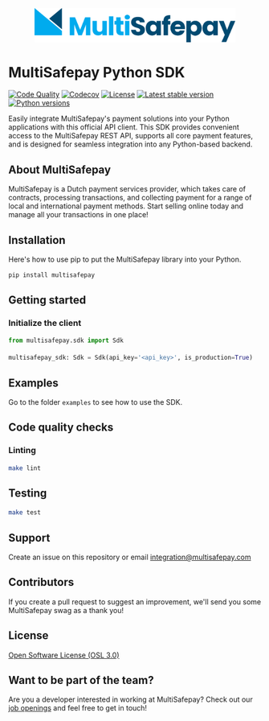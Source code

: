 <p align="center">
    <img src="https://raw.githubusercontent.com/MultiSafepay/MultiSafepay-logos/master/MultiSafepay-logo-color.svg" width="400px" position="center">
</p>

# MultiSafepay Python SDK
[![Code Quality](https://img.shields.io/github/actions/workflow/status/multisafepay/python-sdk/code-quality.yaml?style=for-the-badge)](https://github.com/MultiSafepay/python-sdk/actions/workflows/code-quality.yaml)
[![Codecov](https://img.shields.io/codecov/c/github/multisafepay/python-sdk?style=for-the-badge)](https://app.codecov.io/gh/MultiSafepay/python-sdk)
[![License](https://img.shields.io/github/license/multisafepay/python-sdk?style=for-the-badge)](https://github.com/MultiSafepay/python-sdk/blob/master/LICENSE)
[![Latest stable version](https://img.shields.io/github/v/release/multisafepay/python-sdk?style=for-the-badge)](https://packagist.org/packages/multisafepay/magento2)
[![Python versions](https://img.shields.io/pypi/pyversions/multisafepay?style=for-the-badge)](https://pypi.org/project/multisafepay/)

Easily integrate MultiSafepay's payment solutions into your Python applications with this official API client.
This SDK provides convenient access to the MultiSafepay REST API, supports all core payment features, and is designed for seamless integration into any Python-based backend.

## About MultiSafepay

MultiSafepay is a Dutch payment services provider, which takes care of contracts, processing transactions, and
collecting payment for a range of local and international payment methods. Start selling online today and manage all
your transactions in one place!

## Installation

Here's how to use pip to put the MultiSafepay library into your Python.

```bash
pip install multisafepay
```

## Getting started

### Initialize the client

```python
from multisafepay.sdk import Sdk

multisafepay_sdk: Sdk = Sdk(api_key='<api_key>', is_production=True)
```

## Examples

Go to the folder `examples` to see how to use the SDK.

## Code quality checks

### Linting

```bash
make lint
```

## Testing

```bash
make test
```

## Support

Create an issue on this repository or email <a href="mailto:integration@multisafepay.com">
integration@multisafepay.com</a>

## Contributors

If you create a pull request to suggest an improvement, we'll send you some MultiSafepay swag as a thank you!

## License

[Open Software License (OSL 3.0)](https://github.com/MultiSafepay/php-sdk/blob/master/LICENSE.md)

## Want to be part of the team?

Are you a developer interested in working at MultiSafepay? Check out
our [job openings](https://www.multisafepay.com/careers/#jobopenings) and feel free to get in touch!